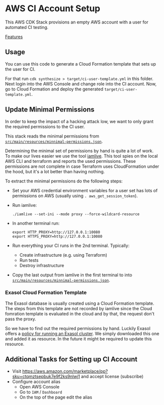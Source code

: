 # AWS CI Account Setup

This AWS CDK Stack provisions an empty AWS account with a user for automated CI testing.

[Features](doc/features.md)

## Usage

You can use this code to generate a Cloud Formation template that sets up the user for CI.

For that run `cdk synthesize > target/ci-user-template.yml` in this folder. Next login into the AWS Console and change role into the CI account. Now, go to Cloud Formation and deploy the generated `target/ci-user-template.yml`.

## Update Minimal Permissions

In order to keep the impact of a hacking attack low, we want to only grant the required permissions to the CI user.

This stack reads the minimal permissions from [`src/main/resources/minnimal-permissions.json`](src/main/resources/minnimal-permissions.json).

Determining the minimal set of permissions by hand is quite a lot of work. To make our lives easier we use the tool [iamlive](https://github.com/iann0036/iamlive). This tool spies on the local AWS CLI and terraform and reports the used permissions. These permissions are not complete in case Terraform uses CloudFormation under the hood, but it's a lot better than having nothing.

To extract the minimal permissions do the following steps:

* Set your AWS credential environment variables for a user set has lots of permissions on AWS (usually using `. aws_get_session_token`).
* Run iamlive:

  ```shell
  ./iamlive --set-ini --mode proxy --force-wildcard-resource
  ```
* In another terminal run:

  ```shell
  export HTTP_PROXY=http://127.0.0.1:10080
  export HTTPS_PROXY=http://127.0.0.1:10080
  ```
* Run everything your CI runs in the 2nd terminal. Typically:
    * Create infrastructure (e.g. using Terraform)
    * Run tests
    * Destroy infrastructure
* Copy the last output from iamlive in the first terminal to into [`src/main/resources/minnimal-permissions.json`](src/main/resources/minnimal-permissions.json).

### Exasol Cloud Formation Template

The Exasol database is usually created using a Cloud Formation template. The steps from this template are not recorded by iamlive since the Cloud fomration template is evaluated in the cloud and by that, the request don't pass the proxy.

So we have to find out the required permissions by hand. Luckily Exasol offers a [policy for running an Exasol cluster](https://s3.eu-central-1.amazonaws.com/cloudtools.exasol.com/iam_policy.json). We simply downloaded this one and added it as resource. In the future it might be required to update this resource.

## Additional Tasks for Setting up CI Account

* Visit https://aws.amazon.com/marketplace/pp?sku=ctqmztsepbuk7e9f2ks9nlwj1 and accept license (subscribe)
* Configure account alias
    * Open AWS Console
    * Go to `IAM` / `Dashboard`
    * On the top of the page edit the alias 